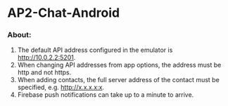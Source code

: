 # AP2-Chat-Android

### About:
1) The default API address configured in the emulator is http://10.0.2.2:5201.
2) When changing API addresses from app options, the address must be http and not https.
3) When adding contacts, the full server address of the contact must be specified, e.g. http://x.x.x.x:x.
4) Firebase push notifications can take up to a minute to arrive.
